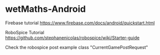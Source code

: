 # wetMaths-Android

Firebase tutorial
https://www.firebase.com/docs/android/quickstart.html

RoboSpice Tutorial
https://github.com/stephanenicolas/robospice/wiki/Starter-guide

Check the robospice post example class "CurrentGamePostRequest"
